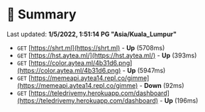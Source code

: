 # 📖 Summary
Last updated: **1/5/2022, 1:51:14 PG "Asia/Kuala_Lumpur"**

- `GET` [https://shrt.ml](https://shrt.ml) - **Up** (5708ms)
- `GET` [https://hst.aytea.ml/](https://hst.aytea.ml/) - **Up** (393ms)
- `GET` [https://color.aytea.ml/4b31d6.png](https://color.aytea.ml/4b31d6.png) - **Up** (5947ms)
- `GET` [https://memeapi.aytea14.repl.co/gimme](https://memeapi.aytea14.repl.co/gimme) - **Down** (92ms)
- `GET` [https://teledrivemy.herokuapp.com/dashboard](https://teledrivemy.herokuapp.com/dashboard) - **Up** (196ms)
